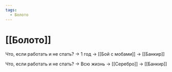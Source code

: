 ```yaml
---
tags:
  - Болото
---
```

# [[Болото]]
Что, если работать и не спать? -> 1 год -> [[Бой с мобами]] -> [[Банкир]]

Что, если работать и не спать? -> Всю жизнь -> [[Серебро]] -> [[Банкир]]
